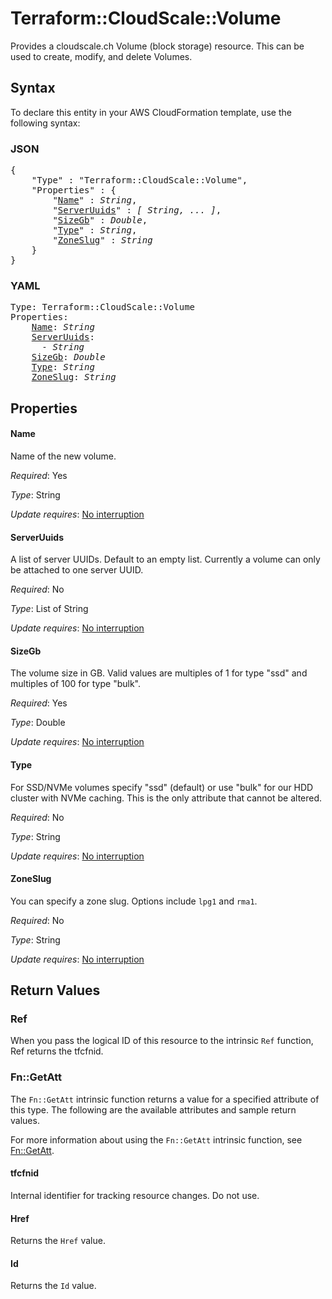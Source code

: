 # Terraform::CloudScale::Volume

Provides a cloudscale.ch Volume (block storage) resource. This can be used to create, modify, and delete Volumes.

## Syntax

To declare this entity in your AWS CloudFormation template, use the following syntax:

### JSON

<pre>
{
    "Type" : "Terraform::CloudScale::Volume",
    "Properties" : {
        "<a href="#name" title="Name">Name</a>" : <i>String</i>,
        "<a href="#serveruuids" title="ServerUuids">ServerUuids</a>" : <i>[ String, ... ]</i>,
        "<a href="#sizegb" title="SizeGb">SizeGb</a>" : <i>Double</i>,
        "<a href="#type" title="Type">Type</a>" : <i>String</i>,
        "<a href="#zoneslug" title="ZoneSlug">ZoneSlug</a>" : <i>String</i>
    }
}
</pre>

### YAML

<pre>
Type: Terraform::CloudScale::Volume
Properties:
    <a href="#name" title="Name">Name</a>: <i>String</i>
    <a href="#serveruuids" title="ServerUuids">ServerUuids</a>: <i>
      - String</i>
    <a href="#sizegb" title="SizeGb">SizeGb</a>: <i>Double</i>
    <a href="#type" title="Type">Type</a>: <i>String</i>
    <a href="#zoneslug" title="ZoneSlug">ZoneSlug</a>: <i>String</i>
</pre>

## Properties

#### Name

Name of the new volume.

_Required_: Yes

_Type_: String

_Update requires_: [No interruption](https://docs.aws.amazon.com/AWSCloudFormation/latest/UserGuide/using-cfn-updating-stacks-update-behaviors.html#update-no-interrupt)

#### ServerUuids

A list of server UUIDs. Default to an empty list. Currently a volume can only be attached to one server UUID.

_Required_: No

_Type_: List of String

_Update requires_: [No interruption](https://docs.aws.amazon.com/AWSCloudFormation/latest/UserGuide/using-cfn-updating-stacks-update-behaviors.html#update-no-interrupt)

#### SizeGb

The volume size in GB. Valid values are multiples of 1 for type "ssd" and multiples of 100 for type "bulk".

_Required_: Yes

_Type_: Double

_Update requires_: [No interruption](https://docs.aws.amazon.com/AWSCloudFormation/latest/UserGuide/using-cfn-updating-stacks-update-behaviors.html#update-no-interrupt)

#### Type

For SSD/NVMe volumes specify "ssd" (default) or use "bulk" for our HDD cluster with NVMe caching. This is the only attribute that cannot be altered.

_Required_: No

_Type_: String

_Update requires_: [No interruption](https://docs.aws.amazon.com/AWSCloudFormation/latest/UserGuide/using-cfn-updating-stacks-update-behaviors.html#update-no-interrupt)

#### ZoneSlug

You can specify a zone slug. Options include `lpg1` and `rma1`.

_Required_: No

_Type_: String

_Update requires_: [No interruption](https://docs.aws.amazon.com/AWSCloudFormation/latest/UserGuide/using-cfn-updating-stacks-update-behaviors.html#update-no-interrupt)

## Return Values

### Ref

When you pass the logical ID of this resource to the intrinsic `Ref` function, Ref returns the tfcfnid.

### Fn::GetAtt

The `Fn::GetAtt` intrinsic function returns a value for a specified attribute of this type. The following are the available attributes and sample return values.

For more information about using the `Fn::GetAtt` intrinsic function, see [Fn::GetAtt](https://docs.aws.amazon.com/AWSCloudFormation/latest/UserGuide/intrinsic-function-reference-getatt.html).

#### tfcfnid

Internal identifier for tracking resource changes. Do not use.

#### Href

Returns the <code>Href</code> value.

#### Id

Returns the <code>Id</code> value.

